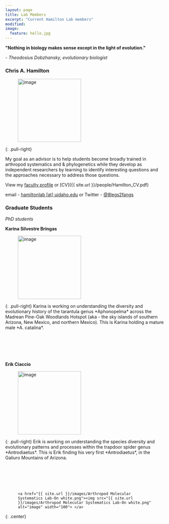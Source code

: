 ```yaml
---
layout: page
title: Lab Members
excerpt: "Current Hamilton Lab members"
modified: 
image:
  feature: hello.jpg
---
```


**"Nothing in biology makes sense except in the light of evolution."**

*- Theodosius Dobzhansky, evolutionary biologist*
<br>

### Chris A. Hamilton
<figure>
	<a href="{{ site.url }}/images/chris_hamilton_avatar.jpg"><img src="{{ site.url }}/images/chris_hamilton_avatar.jpg" alt="image" width="200" height=""> </a>
</figure>
{: .pull-right}

My goal as an advisor is to help students become broadly trained in arthropod systematics and & phylogenetics while they develop as independent researchers by learning to identify interesting questions and the approaches necessary to address those questions.

View my [faculty profile](https://www.uidaho.edu/cals/entomology-plant-pathology-and-nematology/our-people/chris-hamilton) or [CV]({{ site.url }}/people/Hamilton_CV.pdf)

email - [hamiltonlab [at] uidaho.edu](mailto:hamiltonlab@uidaho.edu) or Twitter - [@8legs2fangs](https://twitter.com/8legs2fangs)


### Graduate Students
*PhD students*

**Karina Silvestre Bringas**
<figure>
	<a href="{{ site.url }}/images/Karina.jpg"><img src="{{ site.url }}/images/Karina.jpg" alt="image" width="200" height=""> </a>
</figure>
{: .pull-right}
Karina is working on understanding the diversity and evolutionary history of the tarantula genus *Aphonopelma* across the Madrean Pine-Oak Woodlands Hotspot (aka - the sky islands of southern Arizona, New Mexico, and northern Mexico). This is Karina holding a mature male *A. catalina*.

<br>
<br>
<br>
<br>
<br>
<br>

**Erik Ciaccio**
<figure>
	<a href="{{ site.url }}/images/Erik.jpg"><img src="{{ site.url }}/images/Erik.jpg" alt="image" width="200" height=""> </a>
</figure>
{: .pull-right}
Erik is working on understanding the species diversity and evolutionary patterns and processes within the trapdoor spider genus *Antrodiaetus*. This is Erik finding his very first *Antrodiaetus*, in the Galiuro Mountains of Arizona.

<br>
<br>
<br>
<br>
<br>
<br>


<figure>

	<a href="{{ site.url }}/images/Arthropod Molecular Systematics Lab-On white.png"><img src="{{ site.url }}/images/Arthropod Molecular Systematics Lab-On white.png" alt="image" width="100"> </a>

</figure>
{: .center}

